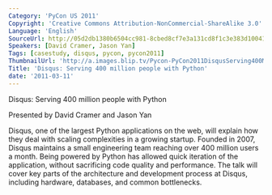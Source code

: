 ```yaml
---
Category: 'PyCon US 2011'
Copyright: 'Creative Commons Attribution-NonCommercial-ShareAlike 3.0'
Language: 'English'
SourceUrl: http://05d2db1380b6504cc981-8cbed8cf7e3a131cd8f1c3e383d10041.r93.cf2.rackcdn.com/pycon-us-2011/418_disqus-serving-400-million-people-with-python.mp4
Speakers: [David Cramer, Jason Yan]
Tags: [casestudy, disqus, pycon, pycon2011]
ThumbnailUrl: 'http://a.images.blip.tv/Pycon-PyCon2011DisqusServing400MillionPeopleWithPython212.png'
Title: 'Disqus: Serving 400 million people with Python'
date: '2011-03-11'
---
```

Disqus: Serving 400 million people with Python

Presented by David Cramer and Jason Yan

Disqus, one of the largest Python applications on the web, will explain how
they deal with scaling complexities in a growing startup. Founded in 2007,
Disqus maintains a small engineering team reaching over 400 million users a
month. Being powered by Python has allowed quick iteration of the application,
without sacrificing code quality and performance. The talk will cover key
parts of the architecture and development process at Disqus, including
hardware, databases, and common bottlenecks.

